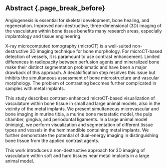 ## Abstract {.page_break_before}

Angiogenesis is essential for skeletal development, bone healing, and regeneration.
Improved non-destructive, three-dimensional (3D) imaging of the vasculature within bone tissue benefits many research areas, especially implantology and tissue engineering.

X-ray microcomputed tomography (microCT) is a well-suited non-destructive 3D imaging technique for bone morphology.
For microCT-based detection of vessels, it is paramount to use contrast enhancement.
Limited differences in radiopacity between perfusion agents and mineralized bone make their distinct segmentation problematic and have been a major drawback of this approach.
A decalcification step resolves this issue but inhibits the simultaneous assessment of bone microstructure and vascular morphology.
The problem of contrasting becomes further complicated in samples with metal implants.

This study describes contrast-enhanced microCT-based visualization of vasculature within bone tissue in small and large animal models, also in the vicinity of the metal implants.
We present simultaneous microvascular and bone imaging in murine tibia, a murine bone metastatic model, the pulp chamber, gingiva, and periodontal ligaments.
In a large animal model (minipig), we perform visualization and segmentation of different tissue types and vessels in the hemimandible containing metal implants.
We further demonstrate the potential of dual-energy imaging in distinguishing bone tissue from the applied contrast agents.

This work introduces a non-destructive approach for 3D imaging of vasculature within soft and hard tissues near metal implants in a large animal model.

